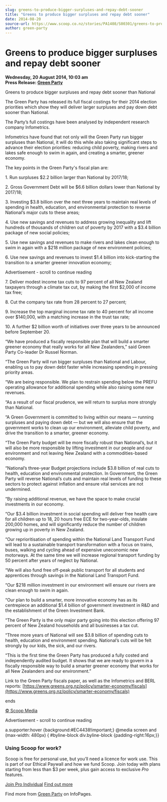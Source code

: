 ```yaml
---
slug: greens-to-produce-bigger-surpluses-and-repay-debt-sooner
title: "Greens to produce bigger surpluses and repay debt sooner"
date: 2014-08-20
source-url: https://www.scoop.co.nz/stories/PA1408/S00301/greens-to-produce-bigger-surpluses-and-repay-debt-sooner.htm
author: green-party
---
```

Greens to produce bigger surpluses and repay debt sooner
========================================================

**Wednesday, 20 August 2014, 10:03 am**  
**Press Release: [Green Party](https://info.scoop.co.nz/Green_Party)**

Greens to produce bigger surpluses and repay debt sooner than National

  
The Green Party has released its full fiscal costings for their 2014 election priorities which show they will deliver larger surpluses and pay down debt sooner than National.

The Party’s full costings have been analysed by independent research company Infometrics.

Infometrics have found that not only will the Green Party run bigger surpluses than National, it will do this while also taking significant steps to advance their election priorities: reducing child poverty, making rivers and lakes safe enough to swim in again, and creating a smarter, greener economy.

The key points in the Green Party's fiscal plan are:

1\. Run surpluses $2.2 billion larger than National by 2017/18;

2\. Gross Government Debt will be $6.6 billion dollars lower than National by 2017/18;

3\. Investing $3.8 billion over the next three years to maintain real levels of spending in health, education, and environmental protection to reverse National’s major cuts to these areas;

4\. Use new savings and revenues to address growing inequality and lift hundreds of thousands of children out of poverty by 2017 with a $3.4 billion package of new social policies;

5\. Use new savings and revenues to make rivers and lakes clean enough to swim in again with a $218 million package of new environment policies;

6\. Use new savings and revenues to invest $1.4 billion into kick-starting the transition to a smarter greener innovation economy;

Advertisement - scroll to continue reading





7\. Deliver modest income tax cuts to 97 percent of all New Zealand taxpayers through a climate tax cut, by making the first $2,000 of income tax free;

8\. Cut the company tax rate from 28 percent to 27 percent;

9\. Increase the top marginal income tax rate to 40 percent for all income over $140,000, with a matching increase in the trust tax rate;

10\. A further $2 billion worth of initiatives over three years to be announced before September 20.

“We have produced a fiscally responsible plan that will build a smarter greener economy that really works for all New Zealanders,” said Green Party Co-leader Dr Russel Norman.

“The Green Party will run bigger surpluses than National and Labour, enabling us to pay down debt faster while increasing spending in pressing priority areas.

“We are being responsible. We plan to restrain spending below the PREFU operating allowance for additional spending while also raising some new revenues.

“As a result of our fiscal prudence, we will return to surplus more strongly than National.

“A Green Government is committed to living within our means — running surpluses and paying down debt — but we will also ensure that the government works to clean up our environment, alleviate child poverty, and drive the transition to a smarter, greener economy.

“The Green Party budget will be more fiscally robust than National’s, but it will also be more responsible by lifting investment in our people and our environment and not leaving New Zealand with a commodities-based economy.

“National’s three-year Budget projections include $3.8 billion of real cuts to health, education and environmental protection. In Government, the Green Party will reverse National’s cuts and maintain real levels of funding to these sectors to protect against inflation and ensure vital services are not undermined.

“By raising additional revenue, we have the space to make crucial investments in our economy.

“Our $3.4 billion investment in social spending will deliver free health care for all children up to 18, 20 hours free ECE for two-year-olds, insulate 200,000 homes, and will significantly reduce the number of children growing up in poverty in New Zealand.

“Our reprioritisation of spending within the National Land Transport Fund will lead to a sustainable transport transformation with a focus on trains, buses, walking and cycling ahead of expensive uneconomic new motorways. At the same time we will increase regional transport funding by 50 percent after years of neglect by National.

“We will also fund free off-peak public transport for all students and apprentices through savings in the National Land Transport Fund.

“Our $218 million investment in our environment will ensure our rivers are clean enough to swim in again.

“Our plan to build a smarter, more innovative economy has as its centrepiece an additional $1.4 billion of government investment in R&D and the establishment of the Green Investment Bank.

“The Green Party is the only major party going into this election offering 97 percent of New Zealand households and all businesses a tax cut.

“Three more years of National will see $3.8 billion of spending cuts to health, education and environment spending. National’s cuts will be felt strongly by our kids, the sick, and our rivers.

“This is the first time the Green Party has produced a fully costed and independently audited budget. It shows that we are ready to govern in a fiscally responsible way to build a smarter greener economy that works for all New Zealanders and our environment.”

  
Link to the Green Party fiscals paper, as well as the Infometrics and BERL reports: [https://www.greens.org.nz/policy/smarter-economy/fiscals](https://www.greens.org.nz/policy/smarter-economy/fiscals)

  
ends

[© Scoop Media](http://www.scoop.co.nz/about/terms.html)  

Advertisement - scroll to continue reading



a.supporter:hover {background:#EC4438!important;} @media screen and (max-width: 480px) { #byline-block div.byline-block {padding-right:16px;}}

### Using Scoop for work?

Scoop is free for personal use, but you’ll need a licence for work use. This is part of our Ethical Paywall and how we fund Scoop. Join today with plans starting from less than $3 per week, plus gain access to exclusive _Pro_ features.  
  
[Join Pro Individual](https://pro.scoop.co.nz/Individual/?from=ProIn24) [Find out more](https://pro.scoop.co.nz/using-scoop-for-work/?from=ProIn24)

Find more from [Green Party](https://info.scoop.co.nz/Green_Party) on InfoPages.